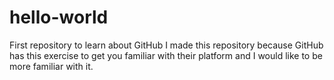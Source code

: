 # hello-world
First repository to learn about GitHub
I made this repository because GitHub has this exercise to get you familiar with their platform and I would like to be more familiar with it.
